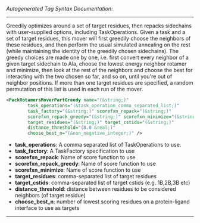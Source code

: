 <!-- THIS IS AN AUTOGENERATED FILE: Don't edit it directly, instead change the schema definition in the code itself. -->

_Autogenerated Tag Syntax Documentation:_

---
Greedily optimizes around a set of target residues, then repacks sidechains with user-supplied options, including TaskOperations. Given a task and a set of target residues, this mover will first greedily choose the neighbors of these residues, and then perform the usual simulated annealing on the rest (while maintaining the identity of the greedily chosen sidechains). The greedy choices are made one by one, i.e. first convert every neighbor of a given target sidechain to Ala, choose the lowest energy neighbor rotamer and minimize, then look at the rest of the neighbors and choose the best for interacting with the two chosen so far, and so on, until you're out of neighbor positions. If more than one target residues are specified, a random permutation of this list is used in each run of the mover.

```xml
<PackRotamersMoverPartGreedy name="(&string;)"
        task_operations="(&task_operation_comma_separated_list;)"
        task_factory="(&string;)" scorefxn_repack="(&string;)"
        scorefxn_repack_greedy="(&string;)" scorefxn_minimize="(&string;)"
        target_residues="(&string;)" target_cstids="(&string;)"
        distance_threshold="(8.0 &real;)"
        choose_best_n="(&non_negative_integer;)" />
```

-   **task_operations**: A comma separated list of TaskOperations to use.
-   **task_factory**: A TaskFactory specification to use
-   **scorefxn_repack**: Name of score function to use
-   **scorefxn_repack_greedy**: Name of score function to use
-   **scorefxn_minimize**: Name of score function to use
-   **target_residues**: comma-separated list of target residues
-   **target_cstids**: comma-separated list of target cstids (e.g. 1B,2B,3B etc)
-   **distance_threshold**: distance between residues to be considered neighbors (of target residue)
-   **choose_best_n**: number of lowest scoring residues on a protein-ligand interface to use as targets

---
